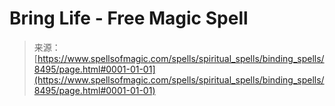 <!--yml
category: 未分类
date: 2024-06-12 18:43:52
-->

# Bring Life - Free Magic Spell

> 来源：[https://www.spellsofmagic.com/spells/spiritual_spells/binding_spells/8495/page.html#0001-01-01](https://www.spellsofmagic.com/spells/spiritual_spells/binding_spells/8495/page.html#0001-01-01)